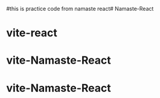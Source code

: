 #this is practice code from namaste react# Namaste-React
# vite-react
# vite-Namaste-React
# vite-Namaste-React
